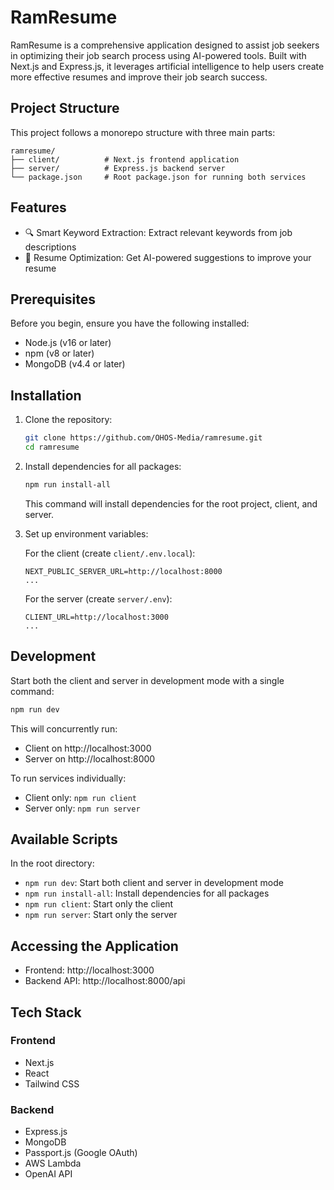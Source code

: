 # RamResume

RamResume is a comprehensive application designed to assist job seekers in optimizing their job search process using AI-powered tools. Built with Next.js and Express.js, it leverages artificial intelligence to help users create more effective resumes and improve their job search success.

## Project Structure

This project follows a monorepo structure with three main parts:

```
ramresume/
├── client/          # Next.js frontend application
├── server/          # Express.js backend server
└── package.json     # Root package.json for running both services
```

## Features

- 🔍 Smart Keyword Extraction: Extract relevant keywords from job descriptions
- 📝 Resume Optimization: Get AI-powered suggestions to improve your resume

## Prerequisites

Before you begin, ensure you have the following installed:
- Node.js (v16 or later)
- npm (v8 or later)
- MongoDB (v4.4 or later)

## Installation

1. Clone the repository:
   ```bash
   git clone https://github.com/OHOS-Media/ramresume.git
   cd ramresume
   ```

2. Install dependencies for all packages:
   ```bash
   npm run install-all
   ```
   This command will install dependencies for the root project, client, and server.

3. Set up environment variables:

   For the client (create `client/.env.local`):
   ```
   NEXT_PUBLIC_SERVER_URL=http://localhost:8000
   ...
   ```

   For the server (create `server/.env`):
   ```
   CLIENT_URL=http://localhost:3000
   ...
   ```

## Development

Start both the client and server in development mode with a single command:
```bash
npm run dev
```

This will concurrently run:
- Client on http://localhost:3000
- Server on http://localhost:8000

To run services individually:
- Client only: `npm run client`
- Server only: `npm run server`

## Available Scripts

In the root directory:
- `npm run dev`: Start both client and server in development mode
- `npm run install-all`: Install dependencies for all packages
- `npm run client`: Start only the client
- `npm run server`: Start only the server

## Accessing the Application

- Frontend: http://localhost:3000
- Backend API: http://localhost:8000/api

## Tech Stack

### Frontend
- Next.js
- React
- Tailwind CSS

### Backend
- Express.js
- MongoDB
- Passport.js (Google OAuth)
- AWS Lambda
- OpenAI API